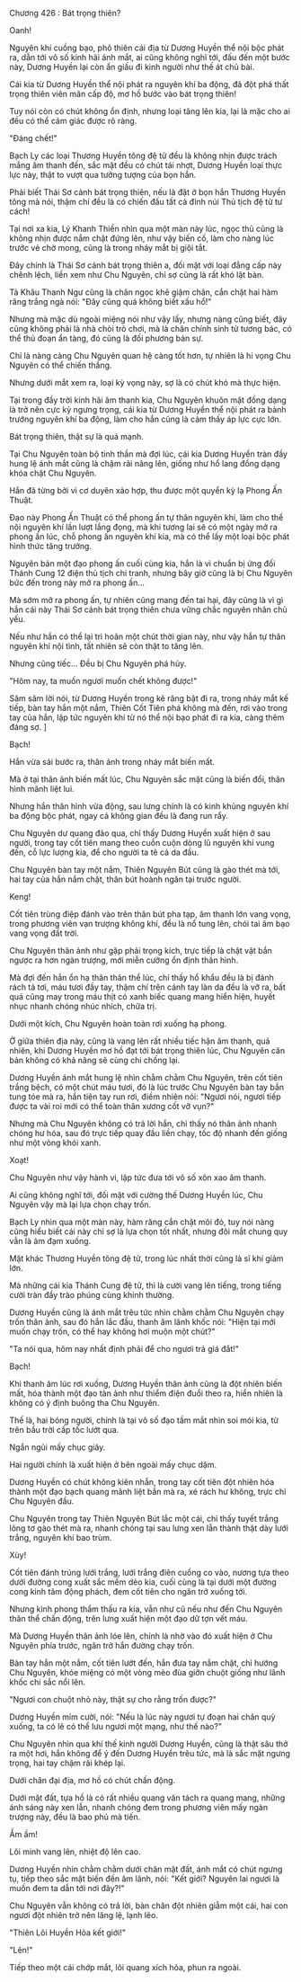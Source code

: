 




Chương 426 : Bát trọng thiên?


Oanh!

Nguyên khí cuồng bạo, phô thiên cái địa từ Dương Huyền thể nội bộc phát ra, dẫn tới vô số kinh hãi ánh mắt, ai cũng không nghĩ tới, đấu đến một bước này, Dương Huyền lại còn ẩn giấu đi kinh người như thế át chủ bài.

Cái kia từ Dương Huyền thể nội phát ra nguyên khí ba động, đã đột phá thất trọng thiên viên mãn cấp độ, mơ hồ bước vào bát trọng thiên!

Tuy nói còn có chút không ổn định, nhưng loại tăng lên kia, lại là mặc cho ai đều có thể cảm giác được rõ ràng.

"Đáng chết!"

Bạch Ly các loại Thương Huyền tông đệ tử đều là không nhịn được trách mắng âm thanh đến, sắc mặt đều có chút tái nhợt, Dương Huyền loại thực lực này, thật to vượt qua tưởng tượng của bọn hắn.

Phải biết Thái Sơ cảnh bát trọng thiên, nếu là đặt ở bọn hắn Thương Huyền tông mà nói, thậm chí đều là có chiến đấu tất cả đỉnh núi Thủ tịch đệ tử tư cách!

Tại nơi xa kia, Lý Khanh Thiền nhìn qua một màn này lúc, ngọc thủ cũng là không nhịn được nắm chặt đứng lên, như vậy biến cố, làm cho nàng lúc trước vẻ chờ mong, cũng là trong nháy mắt bị giội tắt.

Đây chính là Thái Sơ cảnh bát trọng thiên a, đối mặt với loại đẳng cấp này chênh lệch, liền xem như Chu Nguyên, chỉ sợ cũng là rất khó lật bàn.

Tả Khâu Thanh Ngư cũng là chân ngọc khẽ giậm chân, cắn chặt hai hàm răng trắng ngà nói: "Đây cũng quá không biết xấu hổ!"

Nhưng mà mặc dù ngoài miệng nói như vậy lấy, nhưng nàng cũng biết, đây cũng không phải là nhà chòi trò chơi, mà là chân chính sinh tử tương bác, có thể thủ đoạn ẩn tàng, đó cũng là đối phương bản sự.

Chỉ là nàng càng Chu Nguyên quan hệ càng tốt hơn, tự nhiên là hi vọng Chu Nguyên có thể chiến thắng.

Nhưng dưới mắt xem ra, loại kỳ vọng này, sợ là có chút khó mà thực hiện.

Tại trong đầy trời kinh hãi âm thanh kia, Chu Nguyên khuôn mặt đồng dạng là trở nên cực kỳ ngưng trọng, cái kia từ Dương Huyền thể nội phát ra bành trướng nguyên khí ba động, làm cho hắn cũng là cảm thấy áp lực cực lớn.

Bát trọng thiên, thật sự là quá mạnh.

Tại Chu Nguyên toàn bộ tinh thần mà đợi lúc, cái kia Dương Huyền tràn đầy hung lệ ánh mắt cũng là chậm rãi nâng lên, giống như hổ lang đồng dạng khóa chặt Chu Nguyên.

Hắn đã từng bởi vì cơ duyên xảo hợp, thu được một quyển kỳ lạ Phong Ấn Thuật.

Đạo này Phong Ấn Thuật có thể phong ấn tự thân nguyên khí, làm cho thể nội nguyên khí lần lượt lắng đọng, mà khi tương lai sẽ có một ngày mở ra phong ấn lúc, chỗ phong ấn nguyên khí kia, mà có thể lấy một loại bộc phát hình thức tăng trưởng.

Nguyên bản một đạo phong ấn cuối cùng kia, hắn là vì chuẩn bị ứng đối Thánh Cung 12 điện thủ tịch chi tranh, nhưng bây giờ cũng là bị Chu Nguyên bức đến trong này mở ra phong ấn...

Mà sớm mở ra phong ấn, tự nhiên cũng mang đến tai hại, đây cũng là vì gì hắn cái này Thái Sơ cảnh bát trọng thiên chưa vững chắc nguyên nhân chủ yếu.

Nếu như hắn có thể lại trì hoãn một chút thời gian này, như vậy hắn tự thân nguyên khí nội tình, tất nhiên sẽ còn thật to tăng lên.

Nhưng cũng tiếc... Đều bị Chu Nguyên phá hủy.

"Hôm nay, ta muốn ngươi muốn chết không được!"

Sâm sâm lời nói, từ Dương Huyền trong kẽ răng bật đi ra, trong nháy mắt kế tiếp, bàn tay hắn một nắm, Thiên Cốt Tiên phá không mà đến, rơi vào trong tay của hắn, lập tức nguyên khí từ nó thể nội bạo phát đi ra kia, càng thêm đáng sợ. ]

Bạch!

Hắn vừa sải bước ra, thân ảnh trong nháy mắt biến mất.

Mà ở tại thân ảnh biến mất lúc, Chu Nguyên sắc mặt cũng là biến đổi, thân hình mãnh liệt lui.

Nhưng hắn thân hình vừa động, sau lưng chính là có kinh khủng nguyên khí ba động bộc phát, ngay cả không gian đều là đang run rẩy.

Chu Nguyên dư quang đảo qua, chỉ thấy Dương Huyền xuất hiện ở sau người, trong tay cốt tiên mang theo cuồn cuộn dòng lũ nguyên khí vung đến, cỗ lực lượng kia, để cho người ta tê cả da đầu.

Chu Nguyên bàn tay một nắm, Thiên Nguyên Bút cũng là gào thét mà tới, hai tay của hắn nắm chặt, thân bút hoành ngăn tại trước người.

Keng!

Cốt tiên trùng điệp đánh vào trên thân bút pha tạp, âm thanh lớn vang vọng, trong phương viên vạn trượng không khí, đều là nổ tung lên, chói tai âm bạo vang vọng đất trời.

Chu Nguyên thân ảnh như gặp phải trọng kích, trực tiếp là chật vật bắn ngược ra hơn ngàn trượng, mới miễn cưỡng ổn định thân hình.

Mà đợi đến hắn ổn hạ thân thân thể lúc, chỉ thấy hổ khẩu đều là bị đánh rách tả tơi, máu tươi đầy tay, thậm chí trên cánh tay làn da đều là vỡ ra, bất quá cũng may trong máu thịt có xanh biếc quang mang hiển hiện, huyết nhục nhanh chóng nhúc nhích, chữa trị.

Dưới một kích, Chu Nguyên hoàn toàn rơi xuống hạ phong.

Ở giữa thiên địa này, cũng là vang lên rất nhiều tiếc hận âm thanh, quả nhiên, khi Dương Huyền mơ hồ đạt tới bát trọng thiên lúc, Chu Nguyên căn bản không có khả năng sẽ cùng chi chống lại.

Dương Huyền ánh mắt hung lệ nhìn chằm chằm Chu Nguyên, trên cốt tiên trắng bệch, có một chút máu tươi, đó là lúc trước Chu Nguyên bàn tay bắn tung tóe mà ra, hắn tiện tay run rơi, điềm nhiên nói: "Ngươi nói, ngươi tiếp được ta vài roi mới có thể toàn thân xương cốt vỡ vụn?"

Nhưng mà Chu Nguyên không có trả lời hắn, chỉ thấy nó thân ảnh nhanh chóng hư hóa, sau đó trực tiếp quay đầu liền chạy, tốc độ nhanh đến giống như một vòng khói xanh.

Xoạt!

Chu Nguyên như vậy hành vi, lập tức đưa tới vô số xôn xao âm thanh.

Ai cũng không nghĩ tới, đối mặt với cường thế Dương Huyền lúc, Chu Nguyên vậy mà lại lựa chọn chạy trốn.

Bạch Ly nhìn qua một màn này, hàm răng cắn chặt môi đỏ, tuy nói nàng cũng hiểu biết cái này chỉ sợ là lựa chọn tốt nhất, nhưng đôi mắt chung quy vẫn là ảm đạm xuống.

Mặt khác Thương Huyền tông đệ tử, trong lúc nhất thời cũng là sĩ khí giảm lớn.

Mà những cái kia Thánh Cung đệ tử, thì là cười vang lên tiếng, trong tiếng cười tràn đầy trào phúng cùng khinh thường.

Dương Huyền cũng là ánh mắt trêu tức nhìn chằm chằm Chu Nguyên chạy trốn thân ảnh, sau đó hắn lắc đầu, thanh âm lãnh khốc nói: "Hiện tại mới muốn chạy trốn, có thể hay không hơi muộn một chút?"

"Ta nói qua, hôm nay nhất định phải để cho ngươi trả giá đắt!"

Bạch!

Khi thanh âm lúc rơi xuống, Dương Huyền thân ảnh cũng là đột nhiên biến mất, hóa thành một đạo tàn ảnh như thiểm điện đuổi theo ra, hiển nhiên là không có ý định buông tha Chu Nguyên.

Thế là, hai bóng người, chính là tại vô số đạo tầm mắt nhìn soi mói kia, từ trên bầu trời cấp tốc lướt qua.

Ngắn ngủi mấy chục giây.

Hai người chính là xuất hiện ở bên ngoài mấy chục dặm.

Dương Huyền có chút không kiên nhẫn, trong tay cốt tiên đột nhiên hóa thành một đạo bạch quang mãnh liệt bắn mà ra, xé rách hư không, trực chỉ Chu Nguyên đầu.

Chu Nguyên trong tay Thiên Nguyên Bút lắc một cái, chỉ thấy tuyết trắng lông tơ gào thét mà ra, nhanh chóng tại sau lưng xen lẫn thành thật dày lưới trắng, nguyên khí bao trùm.

Xùy!

Cốt tiên đánh trúng lưới trắng, lưới trắng điên cuồng co vào, nương tựa theo dưới đường cong xuất sắc mềm dẻo kia, cuối cùng là tại dưới một đường cong kinh tâm động phách, đem cốt tiên cho ngăn trở xuống tới.

Nhưng kình phong thẩm thấu ra kia, vẫn như cũ nếu như đến Chu Nguyên thân thể chấn động, trên lưng xuất hiện một đạo dữ tợn vết máu.

Mà Dương Huyền thân ảnh lóe lên, chính là nhờ vào đó xuất hiện ở Chu Nguyên phía trước, ngăn trở hắn đường chạy trốn.

Bàn tay hắn một nắm, cốt tiên lướt đến, hắn đưa tay nắm chặt, chỉ hướng Chu Nguyên, khóe miệng có một vòng mèo đùa giỡn chuột giống như lãnh khốc chi sắc nổi lên.

"Ngươi con chuột nhỏ này, thật sự cho rằng trốn được?"

Dương Huyền mỉm cười, nói: "Nếu là lúc này ngươi tự đoạn hai chân quỳ xuống, ta có lẽ có thể lưu ngươi một mạng, như thế nào?"

Chu Nguyên nhìn qua khí thế kinh người Dương Huyền, cũng là thật sâu thở ra một hơi, hắn không để ý đến Dương Huyền trêu tức, mà là sắc mặt ngưng trọng, hai tay chậm rãi khép lại.

Dưới chân đại địa, mơ hồ có chút chấn động.

Dưới mặt đất, tựa hồ là có rất nhiều quang văn tách ra quang mang, những ánh sáng này xen lẫn, nhanh chóng đem trong phương viên mấy ngàn trượng này, đều là bao phủ mà tiến.

Ầm ầm!

Lôi minh vang lên, nhiệt độ lên cao.

Dương Huyền nhìn chằm chằm dưới chân mặt đất, ánh mắt có chút ngưng tụ, tiếp theo sắc mặt biến đến âm lãnh, nói: "Kết giới? Nguyên lai ngươi là muốn đem ta dẫn tới nơi đây?!"

Chu Nguyên vẫn không có trả lời, bàn chân đột nhiên giẫm một cái, hai con ngươi đột nhiên trở nên lăng lệ, lạnh lẽo.

"Thiên Lôi Huyền Hỏa kết giới!"

"Lên!"

Tiếp theo một cái chớp mắt, lôi quang xích hỏa, phun ra ngoài.




